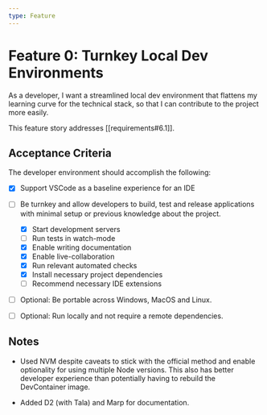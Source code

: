```yaml
---
type: Feature
---
```


# Feature 0: Turnkey Local Dev Environments

As a developer, I want a streamlined local dev environment that flattens my learning curve for the technical stack, so that I can contribute to the project more easily.

This feature story addresses [[requirements#6.1]].

## Acceptance Criteria

The developer environment should accomplish the following:

- [x] Support VSCode as a baseline experience for an IDE

- [ ] Be turnkey and allow developers to build, test and release applications with minimal setup or previous knowledge about the project.

    - [x] Start development servers
    - [ ] Run tests in watch-mode
    - [x] Enable writing documentation
    - [x] Enable live-collaboration
    - [x] Run relevant automated checks
    - [x] Install necessary project dependencies
    - [ ] Recommend necessary IDE extensions

- [ ] Optional: Be portable across Windows, MacOS and Linux.

- [ ] Optional: Run locally and not require a remote dependencies.

## Notes

- Used NVM despite caveats to stick with the official method and enable optionality for using multiple Node versions. This also has better developer experience than potentially having to rebuild the DevContainer image.

- Added D2 (with Tala) and Marp for documentation. 